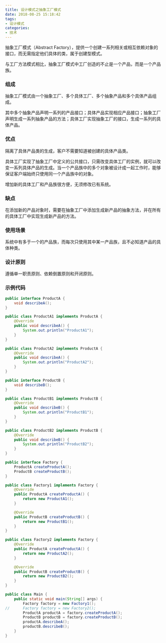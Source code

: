 ```yaml
---
title: 设计模式之抽象工厂模式
date: 2018-08-25 15:18:42
tags:
- 设计模式
categories:
- 技术
---
```


抽象工厂模式（Abstract Factory），提供一个创建一系列相关或相互依赖对象的接口，而无需指定他们具体的类，属于创建型模式。

与工厂方法模式相比，抽象工厂模式中工厂创造的不止是一个产品，而是一个产品族。





<!-- more -->



### 组成

抽象工厂模式由一个抽象工厂、多个具体工厂、多个抽象产品和多个具体产品组成。

其中多个抽象产品声明一系列的产品接口；具体产品实现相应产品接口；抽象工厂声明生成一系列抽象产品的方法；具体工厂实现抽象工厂的接口，生成一系列的具体产品。



### 优点

隔离了具体产品类的生成，客户不需要知道被创建的具体产品类。

具体工厂实现了抽象工厂中定义的公共接口，只需改变具体工厂的实例，就可以改变一系列具体产品的生成。当一个产品族中的多个对象被设计成一起工作时，能够保证客户端始终只使用同一个产品族中的对象。

增加新的具体工厂和产品族很方便，无须修改已有系统。



### 缺点

在添加新的产品对象时，需要在抽象工厂中添加生成新产品的抽象方法，并在所有的具体工厂中实现生成新产品的方法。



### 使用场景

系统中有多于一个的产品族，而每次只使用其中某一产品族，且不必知道产品的具体种类。 



### 设计原则

遵循单一职责原则、依赖倒置原则和开闭原则。



### 示例代码

```java
public interface ProductA {
    void describeA();
}

public class ProductA1 implements ProductA {
    @Override
    public void describeA() {
        System.out.println("ProductA1");
    }
}

public class ProductA2 implements ProductA {
    @Override
    public void describeA() {
        System.out.println("ProductA2");
    }
}

public interface ProductB {
    void describeB();
}

public class ProductB1 implements ProductB {
    @Override
    public void describeB() {
        System.out.println("ProductB1");
    }
}

public class ProductB2 implements ProductB {
    @Override
    public void describeB() {
        System.out.println("ProductB2");
    }
}

public interface Factory {
    ProductA createProductA();
    ProductB createProductB();
}

public class Factory1 implements Factory {
    @Override
    public ProductA createProductA() {
        return new ProductA1();
    }

    @Override
    public ProductB createProductB() {
        return new ProductB1();
    }
}

public class Factory2 implements Factory {
    @Override
    public ProductA createProductA() {
        return new ProductA2();
    }

    @Override
    public ProductB createProductB() {
        return new ProductB2();
    }
}

public class Main {
    public static void main(String[] args) {
    	Factory factory = new Factory1();
//    	Factory factory = new Factory2();
    	ProductA productA = factory.createProductA();
    	ProductB productB = factory.createProductB();
    	productA.describeA();
    	productB.describeB();
    }
}
```

